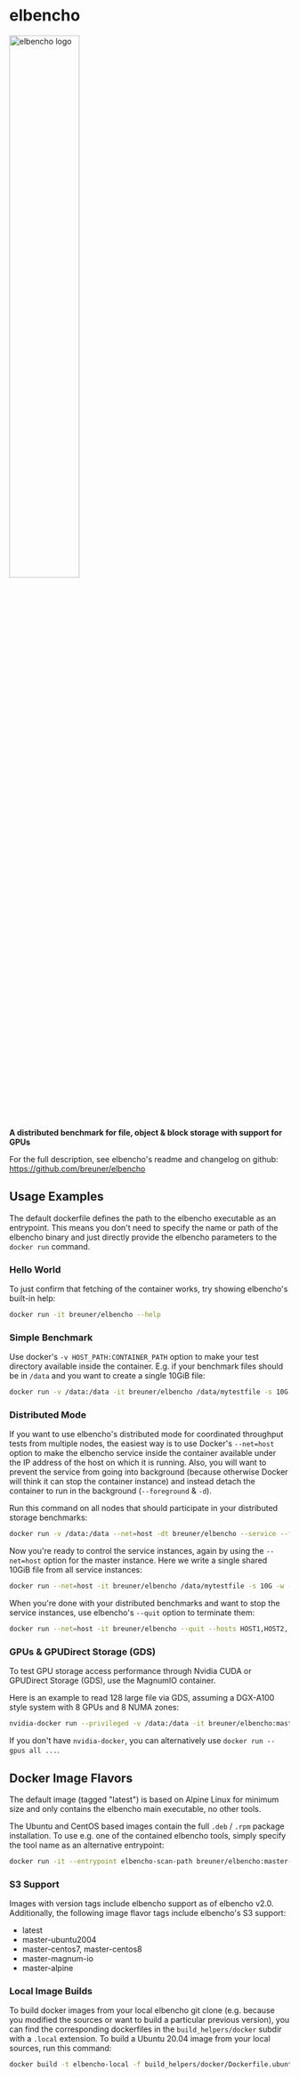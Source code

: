 # elbencho

<img src="https://raw.githubusercontent.com/breuner/elbencho/master/graphics/elbencho-logo.svg" width="50%" height="50%" alt="elbencho logo" align="center"/>

**A distributed benchmark for file, object & block storage with support for GPUs**

For the full description, see elbencho's readme and changelog on github: https://github.com/breuner/elbencho

## Usage Examples

The default dockerfile defines the path to the elbencho executable as an entrypoint. This means you don't need to specify the name or path of the elbencho binary and just directly provide the elbencho parameters to the `docker run` command.

### Hello World

To just confirm that fetching of the container works, try showing elbencho's built-in help:

```bash
docker run -it breuner/elbencho --help
```

### Simple Benchmark

Use docker's `-v HOST_PATH:CONTAINER_PATH` option to make your test directory available inside the container. E.g. if your benchmark files should be in `/data` and you want to create a single 10GiB file:

```bash
docker run -v /data:/data -it breuner/elbencho /data/mytestfile -s 10G -w
```

### Distributed Mode

If you want to use elbencho's distributed mode for coordinated throughput tests from multiple nodes, the easiest way is to use Docker's `--net=host` option to make the elbencho service inside the container available under the IP address of the host on which it is running. Also, you will want to prevent the service from going into background (because otherwise Docker will think it can stop the container instance) and instead detach the container to run in the background (`--foreground` & `-d`).

Run this command on all nodes that should participate in your distributed storage benchmarks:

```bash
docker run -v /data:/data --net=host -dt breuner/elbencho --service --foreground
```

Now you're ready to control the service instances, again by using the `--net=host` option for the master instance. Here we write a single shared 10GiB file from all service instances:
```bash
docker run --net=host -it breuner/elbencho /data/mytestfile -s 10G -w --hosts HOST1,HOST2,...
```

When you're done with your distributed benchmarks and want to stop the service instances, use elbencho's `--quit` option to terminate them:

```bash
docker run --net=host -it breuner/elbencho --quit --hosts HOST1,HOST2,...
```

### GPUs & GPUDirect Storage (GDS)

To test GPU storage access performance through Nvidia CUDA or GPUDirect Storage (GDS), use the MagnumIO container.

Here is an example to read 128 large file via GDS, assuming a DGX-A100 style system with 8 GPUs and 8 NUMA zones:

```bash
nvidia-docker run --privileged -v /data:/data -it breuner/elbencho:master-magnum-io /data/mylargefile{1..128} -r -t 256 -b 4m --direct --zones "$(echo {0..7},)" --gpuids "$(echo {0..7})" --cufile --gdsbufreg 
```

If you don't have `nvidia-docker`, you can alternatively use `docker run --gpus all ...`.

## Docker Image Flavors

The default image (tagged "latest") is based on Alpine Linux for minimum size and only contains the elbencho main executable, no other tools. 

The Ubuntu and CentOS based images contain the full `.deb` / `.rpm` package installation. To use e.g. one of the contained elbencho tools, simply specify the tool name as an alternative entrypoint:

```bash
docker run -it --entrypoint elbencho-scan-path breuner/elbencho:master-ubuntu2004 --help
```

### S3 Support

Images with version tags include elbencho support as of elbencho v2.0. Additionally, the following image flavor tags include elbencho's S3 support:
- latest
- master-ubuntu2004
- master-centos7, master-centos8
- master-magnum-io
- master-alpine

### Local Image Builds

To build docker images from your local elbencho git clone (e.g. because you modified the sources or want to build a particular previous version), you can find the corresponding dockerfiles in the `build_helpers/docker` subdir with a `.local` extension. To build a Ubuntu 20.04 image from your local sources, run this command:

```bash
docker build -t elbencho-local -f build_helpers/docker/Dockerfile.ubuntu2004.local .
```
